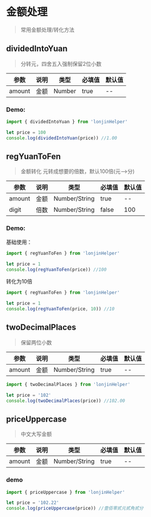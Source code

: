 # 金额处理

> 常用金额处理/转化方法

## dividedIntoYuan

> 分转元，四舍五入强制保留2位小数

| 参数   | 说明 | 类型   | 必填值 | 默认值 |
| ------ | ---- | ------ | ------ | ------ |
| amount | 金额 | Number | true   | --     |

### Demo:
```js
import { dividedIntoYuan } from 'lonjinHelper'

let price = 100
console.log(dividedIntoYuan(price)) //1.00
```

## regYuanToFen

> 金额转化 元转成想要的倍数，默认100倍(元-->分)

| 参数   | 说明 | 类型          | 必填值 | 默认值 |
| ------ | ---- | ------------- | ------ | ------ |
| amount | 金额 | Number/String | true   | --     |
| digit  | 倍数 | Number/String | false  | 100    |

### Demo:

基础使用：

```js
import { regYuanToFen } from 'lonjinHelper'

let price = 1
console.log(regYuanToFen(price)) //100
```

转化为10倍

```js
import { regYuanToFen } from 'lonjinHelper'

let price = 1
console.log(regYuanToFen(price, 10)) //10
```

## twoDecimalPlaces

> 保留两位小数

| 参数   | 说明 | 类型          | 必填值 | 默认值 |
| ------ | ---- | ------------- | ------ | ------ |
| amount | 金额 | Number/String | true   | --     |

```js
import { twoDecimalPlaces } from 'lonjinHelper'

let price = '102'
console.log(twoDecimalPlaces(price)) //102.00
```

## priceUppercase

> 中文大写金额

| 参数   | 说明 | 类型          | 必填值 | 默认值 |
| ------ | ---- | ------------- | ------ | ------ |
| amount | 金额 | Number/String | true   | --     |

### demo

```js
import { priceUppercase } from 'lonjinHelper'

let price = '102.22'
console.log(priceUppercase(price)) //壹佰零贰元贰角贰分
```